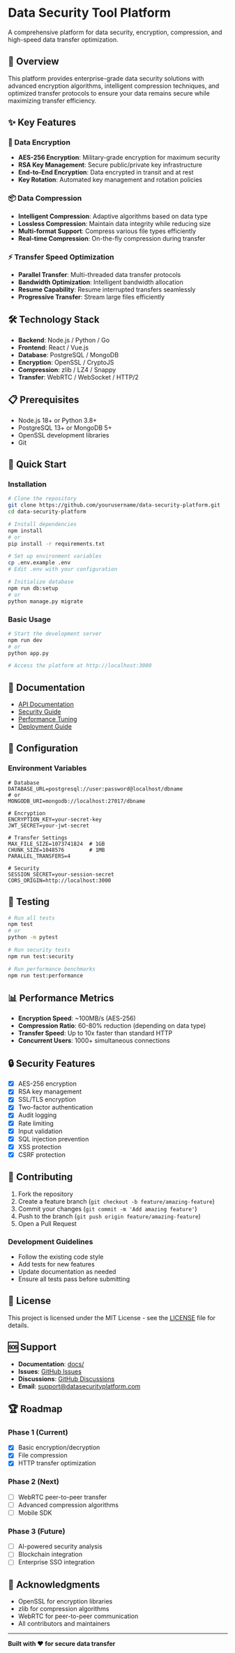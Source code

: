 # Data Security Tool Platform

A comprehensive platform for data security, encryption, compression, and high-speed data transfer optimization.

## 🚀 Overview

This platform provides enterprise-grade data security solutions with advanced encryption algorithms, intelligent compression techniques, and optimized transfer protocols to ensure your data remains secure while maximizing transfer efficiency.

## ✨ Key Features

### 🔐 Data Encryption
- **AES-256 Encryption**: Military-grade encryption for maximum security
- **RSA Key Management**: Secure public/private key infrastructure
- **End-to-End Encryption**: Data encrypted in transit and at rest
- **Key Rotation**: Automated key management and rotation policies

### 📦 Data Compression
- **Intelligent Compression**: Adaptive algorithms based on data type
- **Lossless Compression**: Maintain data integrity while reducing size
- **Multi-format Support**: Compress various file types efficiently
- **Real-time Compression**: On-the-fly compression during transfer

### ⚡ Transfer Speed Optimization
- **Parallel Transfer**: Multi-threaded data transfer protocols
- **Bandwidth Optimization**: Intelligent bandwidth allocation
- **Resume Capability**: Resume interrupted transfers seamlessly
- **Progressive Transfer**: Stream large files efficiently

## 🛠️ Technology Stack

- **Backend**: Node.js / Python / Go
- **Frontend**: React / Vue.js
- **Database**: PostgreSQL / MongoDB
- **Encryption**: OpenSSL / CryptoJS
- **Compression**: zlib / LZ4 / Snappy
- **Transfer**: WebRTC / WebSocket / HTTP/2

## 📋 Prerequisites

- Node.js 18+ or Python 3.8+
- PostgreSQL 13+ or MongoDB 5+
- OpenSSL development libraries
- Git

## 🚀 Quick Start

### Installation

```bash
# Clone the repository
git clone https://github.com/yourusername/data-security-platform.git
cd data-security-platform

# Install dependencies
npm install
# or
pip install -r requirements.txt

# Set up environment variables
cp .env.example .env
# Edit .env with your configuration

# Initialize database
npm run db:setup
# or
python manage.py migrate
```

### Basic Usage

```bash
# Start the development server
npm run dev
# or
python app.py

# Access the platform at http://localhost:3000
```

## 📖 Documentation

- [API Documentation](./docs/api.md)
- [Security Guide](./docs/security.md)
- [Performance Tuning](./docs/performance.md)
- [Deployment Guide](./docs/deployment.md)

## 🔧 Configuration

### Environment Variables

```env
# Database
DATABASE_URL=postgresql://user:password@localhost/dbname
# or
MONGODB_URI=mongodb://localhost:27017/dbname

# Encryption
ENCRYPTION_KEY=your-secret-key
JWT_SECRET=your-jwt-secret

# Transfer Settings
MAX_FILE_SIZE=1073741824  # 1GB
CHUNK_SIZE=1048576        # 1MB
PARALLEL_TRANSFERS=4

# Security
SESSION_SECRET=your-session-secret
CORS_ORIGIN=http://localhost:3000
```

## 🧪 Testing

```bash
# Run all tests
npm test
# or
python -m pytest

# Run security tests
npm run test:security

# Run performance benchmarks
npm run test:performance
```

## 📊 Performance Metrics

- **Encryption Speed**: ~100MB/s (AES-256)
- **Compression Ratio**: 60-80% reduction (depending on data type)
- **Transfer Speed**: Up to 10x faster than standard HTTP
- **Concurrent Users**: 1000+ simultaneous connections

## 🔒 Security Features

- [x] AES-256 encryption
- [x] RSA key management
- [x] SSL/TLS encryption
- [x] Two-factor authentication
- [x] Audit logging
- [x] Rate limiting
- [x] Input validation
- [x] SQL injection prevention
- [x] XSS protection
- [x] CSRF protection

## 🤝 Contributing

1. Fork the repository
2. Create a feature branch (`git checkout -b feature/amazing-feature`)
3. Commit your changes (`git commit -m 'Add amazing feature'`)
4. Push to the branch (`git push origin feature/amazing-feature`)
5. Open a Pull Request

### Development Guidelines

- Follow the existing code style
- Add tests for new features
- Update documentation as needed
- Ensure all tests pass before submitting

## 📄 License

This project is licensed under the MIT License - see the [LICENSE](LICENSE) file for details.

## 🆘 Support

- **Documentation**: [docs/](./docs/)
- **Issues**: [GitHub Issues](https://github.com/yourusername/data-security-platform/issues)
- **Discussions**: [GitHub Discussions](https://github.com/yourusername/data-security-platform/discussions)
- **Email**: support@datasecurityplatform.com

## 🏆 Roadmap

### Phase 1 (Current)
- [x] Basic encryption/decryption
- [x] File compression
- [x] HTTP transfer optimization

### Phase 2 (Next)
- [ ] WebRTC peer-to-peer transfer
- [ ] Advanced compression algorithms
- [ ] Mobile SDK

### Phase 3 (Future)
- [ ] AI-powered security analysis
- [ ] Blockchain integration
- [ ] Enterprise SSO integration

## 🙏 Acknowledgments

- OpenSSL for encryption libraries
- zlib for compression algorithms
- WebRTC for peer-to-peer communication
- All contributors and maintainers

---

**Built with ❤️ for secure data transfer** 